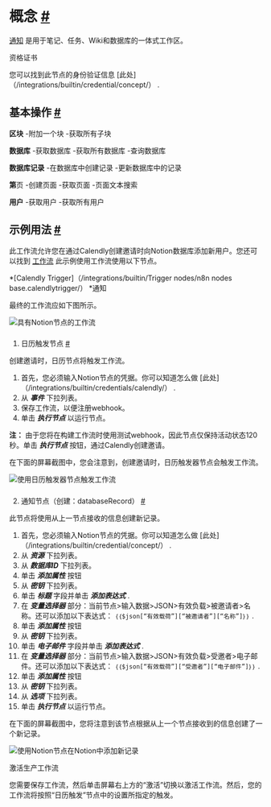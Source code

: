 


 概念
 [#](#概念 "永久链接")
=======================================



[通知](https://notion.so) 
 是用于笔记、任务、Wiki和数据库的一体式工作区。
 




 资格证书
 



 您可以找到此节点的身份验证信息
 [此处]（/integrations/builtin/credential/concept/）
 .
 




 基本操作
 [#](#基本操作 "永久链接")
-----------------------------------------------------------



**区块**
 -附加一个块
-获取所有子块
 



**数据库**
 -获取数据库
-获取所有数据库
-查询数据库
 



**数据库记录**
 -在数据库中创建记录
-更新数据库中的记录
 



**第**页
 -创建页面
-获取页面
-页面文本搜索
 



**用户**
 -获取用户
-获取所有用户
 



 示例用法
 [#](#示例用法 "永久链接")
-----------------------------------------------------



 此工作流允许您在通过Calendly创建邀请时向Notion数据库添加新用户。您还可以找到
 [工作流](https://n8n.io/workflows/1088) 
 此示例使用工作流使用以下节点。
 


*[Calendly Trigger]（/integrations/builtin/Trigger nodes/n8n nodes base.calendlytrigger/）
*通知



 最终的工作流应如下图所示。
 



![具有Notion节点的工作流](https://d33wubrfki0l68.cloudfront.net/828d66a51c59953f28575fe495bc4311ec559577/cce93/_images/integrations/builtin/app-nodes/notion/workflow.png)



### 
 1. 日历触发节点
 [#](#1-calendly-trigger-node "永久链接")



 创建邀请时，日历节点将触发工作流。
 


1. 首先，您必须输入Notion节点的凭据。你可以知道怎么做
 [此处]（/integrations/builtin/credentials/calendly/）
 .
2. 从
 ***事件***
 下拉列表。
3. 保存工作流，以便注册webhook。
4. 单击
 ***执行节点***
 以运行节点。



**注：**
 由于您将在构建工作流时使用测试webhook，因此节点仅保持活动状态120秒。单击
 ***执行节点***
 按钮，通过Calendly创建邀请。
 



 在下面的屏幕截图中，您会注意到，创建邀请时，日历触发器节点会触发工作流。
 



![使用日历触发器节点触发工作流](https://d33wubrfki0l68.cloudfront.net/c5a5925829704c4d09ef6e87a91d38f44daa1377/0b0e7/_images/integrations/builtin/app-nodes/notion/calendlytrigger_node.png)



### 
 2. 通知节点（创建：databaseRecord）
 [#](#2-notion-node-create-databaserecordd "永久链接")



 此节点将使用从上一节点接收的信息创建新记录。
 


1. 首先，您必须输入Notion节点的凭据。你可以知道怎么做
 [此处]（/integrations/builtin/credential/concept/）
 .
2. 从
 ***资源***
 下拉列表。
3. 从
 ***数据库ID***
 下拉列表。
4. 单击
 ***添加属性***
 按钮
5. 从
 ***密钥***
 下拉列表。
6. 单击
 ***标题***
 字段并单击
 ***添加表达式***
 .
7. 在
 ***变量选择器***
 部分：当前节点>输入数据>JSON>有效负载>被邀请者>名称。还可以添加以下表达式：
 `｛｛$json[“有效载荷”][“被邀请者”][“名称”]｝｝`
 .
8. 单击
 ***添加属性***
 按钮
9. 从
 ***密钥***
 下拉列表。
10. 单击
 ***电子邮件***
 字段并单击
 ***添加表达式***
 .
11. 在
 ***变量选择器***
 部分：当前节点>输入数据>JSON>有效负载>受邀者>电子邮件。还可以添加以下表达式：
 `｛｛$json[“有效载荷”][“受邀者”][“电子邮件”]｝｝`
 .
12. 单击
 ***添加属性***
 按钮
13. 从
 ***密钥***
 下拉列表。
14. 从
 ***选项***
 下拉列表。
15. 单击
 ***执行节点***
 以运行节点。



 在下面的屏幕截图中，您将注意到该节点根据从上一个节点接收到的信息创建了一个新记录。
 



![使用Notion节点在Notion中添加新记录](https://d33wubrfki0l68.cloudfront.net/f78f91ef2786a5d4a216868c35dea96f7a1eef81/16279/_images/integrations/builtin/app-nodes/notion/notion_node.png)





 激活生产工作流
 



 您需要保存工作流，然后单击屏幕右上方的“激活”切换以激活工作流。然后，您的工作流将按照“日历触发”节点中的设置所指定的触发。
 





